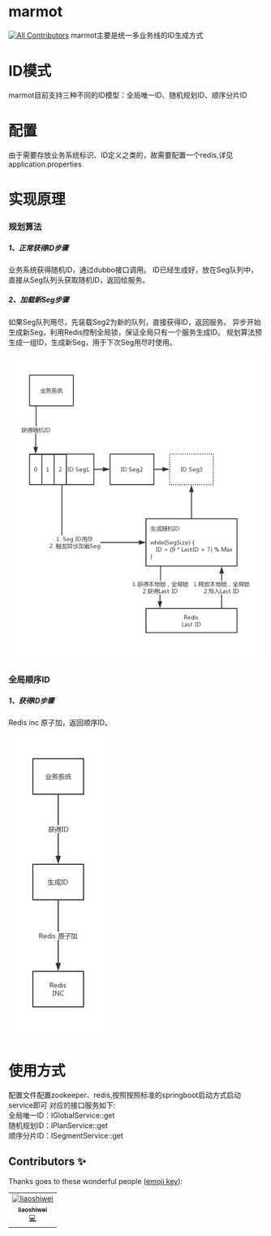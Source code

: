# marmot
[![All Contributors](https://img.shields.io/badge/all_contributors-1-orange.svg?style=flat-square)](#contributors)
marmot主要是统一多业务线的ID生成方式
# ID模式
marmot目前支持三种不同的ID模型：全局唯一ID、随机规划ID、顺序分片ID
# 配置
由于需要存放业务系统标识、ID定义之类的，故需要配置一个redis,详见application.properties
# 实现原理
### 规划算法
##### 1、正常获得ID步骤
  业务系统获得随机ID，通过dubbo接口调用。
  ID已经生成好，放在Seg队列中，直接从Seg队列头获取随机ID，返回给服务。
##### 2、加载新Seg步骤
  如果Seg队列用尽，先装载Seg2为新的队列，直接获得ID，返回服务。
  异步开始生成新Seg，利用Redis控制全局锁，保证全局只有一个服务生成ID。
  规划算法预生成一组ID，生成新Seg，用于下次Seg用尽时使用。
  
![规划算法](https://github.com/kaishustory/marmot/blob/master/plan.png)
### 全局顺序ID
##### 1、获得ID步骤
  Redis inc 原子加，返回顺序ID。
  
![全局顺序ID](https://github.com/kaishustory/marmot/blob/master/global.png)
# 使用方式
配置文件配置zookeeper、redis,按照按照标准的springboot启动方式启动service即可
对应的接口服务如下:<br/>
  全局唯一ID：IGlobalService::get<br/>
  随机规划ID：IPlanService::get<br/>
  顺序分片ID：ISegmentService::get

## Contributors ✨

Thanks goes to these wonderful people ([emoji key](https://allcontributors.org/docs/en/emoji-key)):

<!-- ALL-CONTRIBUTORS-LIST:START - Do not remove or modify this section -->
<!-- prettier-ignore -->
<table>
  <tr>
    <td align="center"><a href="https://github.com/liaoshiwei"><img src="https://avatars1.githubusercontent.com/u/55678628?v=4" width="100px;" alt="liaoshiwei"/><br /><sub><b>liaoshiwei</b></sub></a><br /><a href="https://github.com/kaishustory/marmot/commits?author=liaoshiwei" title="Code">💻</a></td>
  </tr>
</table>

<!-- ALL-CONTRIBUTORS-LIST:END -->

